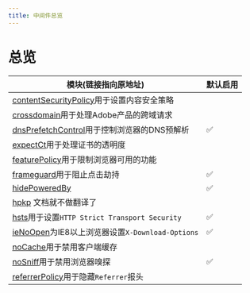 ```yaml
---
title: 中间件总览
---
```


# 总览

| 模块(链接指向原地址) | 默认启用 |
|-----------|---------|
| [contentSecurityPolicy](https://helmetjs.github.io/docs/csp/)用于设置内容安全策略 ||
| [crossdomain](https://helmetjs.github.io/docs/crossdomain/)用于处理Adobe产品的跨域请求 ||
| [dnsPrefetchControl](https://helmetjs.github.io/docs/dns-prefetch-control)用于控制浏览器的DNS预解析 |✅|
| [expectCt](https://helmetjs.github.io/docs/expect-ct/)用于处理证书的透明度 ||
| [featurePolicy](https://helmetjs.github.io/docs/feature-policy/)用于限制浏览器可用的功能 ||
| [frameguard](https://helmetjs.github.io/docs/frameguard/)用于阻止点击劫持 |✅|
| [hidePoweredBy](https://helmetjs.github.io/docs/hide-powered-by/) |✅|
| <Badge text='已废弃' vertical='middle' type='error' /> [hpkp](https://helmetjs.github.io/docs/hpkp/)  文档就不做翻译了  |  |
| [hsts](https://helmetjs.github.io/docs/hsts/)用于设置`HTTP Strict Transport Security` |✅|
| [ieNoOpen](https://helmetjs.github.io/docs/ienoopen/)为IE8以上浏览器设置`X-Download-Options` |✅|
| [noCache](https://helmetjs.github.io/docs/nocache/)用于禁用客户端缓存 ||
| [noSniff](https://helmetjs.github.io/docs/dont-sniff-mimetype/)用于禁用浏览器嗅探 |✅|
| [referrerPolicy](https://helmetjs.github.io/docs/referrer-policy)用于隐藏`Referrer`报头 | |